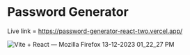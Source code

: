# Password Generator

Live link = https://password-generator-react-two.vercel.app/

![Vite + React — Mozilla Firefox 13-12-2023 01_22_27 PM](https://github.com/AaadityaG/Password-Generator-React/assets/114663382/b7b2ce2b-97e0-45cf-ab7d-064645227a21)
